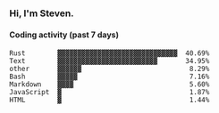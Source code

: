 ### Hi, I'm Steven.

#### Coding activity (past 7 days)
```
Rust        ▓▓▓▓▓▓▓▓▓▓▓▓▓▓▓▓▓▓▓▓▓▓▓▓▓▓▓▓▓▓  40.69%
Text        ▓▓▓▓▓▓▓▓▓▓▓▓▓▓▓▓▓▓▓▓▓▓▓▓▓       34.95%
other       ▓▓▓▓▓▓                           8.29%
Bash        ▓▓▓▓▓                            7.16%
Markdown    ▓▓▓▓                             5.60%
JavaScript  ▓                                1.87%
HTML        ▓                                1.44%
```
